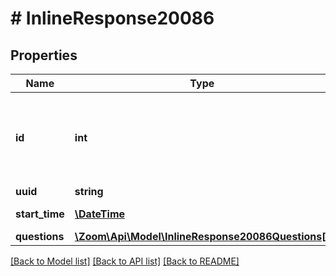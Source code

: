 # # InlineResponse20086

## Properties

Name | Type | Description | Notes
------------ | ------------- | ------------- | -------------
**id** | **int** | Webinar ID in \&quot;**long**\&quot; format(represented as int64 data type in JSON), also known as the webinar number. | [optional] 
**uuid** | **string** | Webinar UUID. | [optional] 
**start_time** | [**\DateTime**](\DateTime.md) | The start time of the Webinar. | [optional] 
**questions** | [**\Zoom\Api\Model\InlineResponse20086Questions[]**](InlineResponse20086Questions.md) |  | [optional] 

[[Back to Model list]](../../README.md#documentation-for-models) [[Back to API list]](../../README.md#documentation-for-api-endpoints) [[Back to README]](../../README.md)


